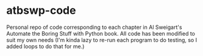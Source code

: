 # atbswp-code
Personal repo of code corresponding to each chapter in Al Sweigart's Automate the Boring Stuff with Python book. All code has been modified to suit my own needs (I'm kinda lazy to re-run each program to do testing, so I added loops to do that for me.)
